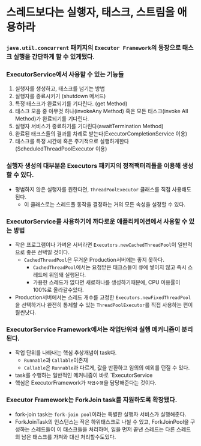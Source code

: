 # 스레드보다는 실행자, 태스크, 스트림을 애용하라

### `java.util.concurrent` 패키지의 `Executor Framework`의 등장으로 태스크 실행을 간단하게 할 수 있게됐다.

### ExecutorService에서 사용할 수 있는 기능들
1. 실행자를 생성하고, 태스크를 넘기는 방법
2. 실행자를 종료시키기 (shutdown 메서드)
3. 특정 태스크가 완료되기를 기다린다. (get Method)
4. 태스크 모음 중 아무것 하나(invokeAny Method) 혹은 모든 태스크(invoke All Method)가 완료되기를 기다린다.
5. 실행자 서비스가 종료하기를 기다린다(awaitTermination Method)
6. 완료된 태크스들의 결과를 차례로 받는다(ExecutorCompletionService 이용)
7. 태스크를 특정 시간에 혹은 주기적으로 실행하게한다(ScheduledThreadPoolExecutor 이용)

### 실행자 생성의 대부분은 Executors 패키지의 정적팩터리들을 이용해 생성할 수 있다.
+ 평범하지 않은 실행자를 원한다면, `ThreadPoolExecutor` 클래스를 직접 사용해도 된다.
  + 이 클래스로는 스레드풀 동작을 결정하는 거의 모든 속성을 설정할 수 있다.

### ExecutorService를 사용하기에 까다로운 애플리케이션에서 사용할 수 있는 방법
+ 작은 프로그램이나 가벼운 서버라면 `Executors.newCachedThreadPool`이 일반적으로 좋은 선택일 것이다.
  + `CachedThreadPool`은 무거운 Production서버에는 좋지 못하다.
    + `CachedThreadPool`에서는 요청받은 태크스들이 큐에 쌓이지 않고 즉시 스레드에 위임돼 실행된다.
    + 가용한 스레드가 없다면 새로하나를 생성하기때문에, CPU 이용률이 100%로 올라갈수있다.
+ Production서버에서는 스레드 개수를 고정한 `Executors.newFixedThreadPool`을 선택하거나 완전히 통제할 수 있는 `ThreadPoolExecutor`를 직접 사용하는 편이 훨씬낫다.

### ExecutorService Framework에서는 작업단위와 실행 메커니즘이 분리된다.
+ 작업 단위를 나타내는 핵심 추상개념이 task다.
  + `Runnable`과 `Callable`이존재
  + `Callable`은 `Runnable`과 다르게, 값을 반환하고 임의의 예외를 던질 수 있다.
+ task를 수행하는 일반적인 메커니즘이 바로 `ExecutorService
+ 핵심은 ExecutorFramework가 `작업수행`을 담당해준다는 것이다.

### Executor Framework는 ForkJoin task를 지원하도록 확장됐다.
+ fork-join task는 `fork-join pool`이라는 특별한 실행자 서비스가 실행해준다.
+ ForkJoinTask의 인스턴스는 작은 하위태스크로 나뉠 수 있고, ForkJoinPool을 구성하는 스레드들이 이 태스크들을 처리하며, 일을 먼저 끝낸 스레드는 다른 스레드의 남은 태스크를 가져와 대신 처리할수도있다.
